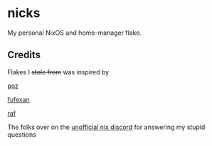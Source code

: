 # nicks

My personal NixOS and home-manager flake.

## Credits

Flakes I ~~stole from~~ was inspired by

[poz](https://git.jacekpoz.pl/jacekpoz/niksos)

[fufexan](https://github.com/fufexan/dotfiles)

[raf](https://github.com/notashelf/nyx)

The folks over on the [unofficial nix discord](https://discord.gg/RbvHtGa) for answering my stupid questions
